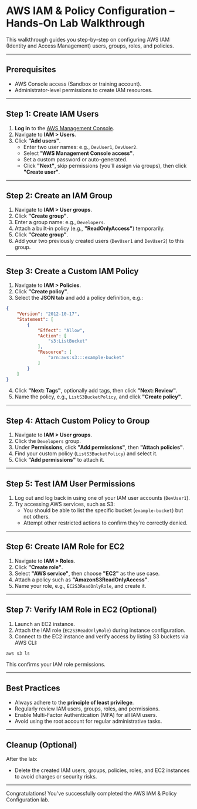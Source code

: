 # AWS IAM & Policy Configuration – Hands-On Lab Walkthrough

This walkthrough guides you step-by-step on configuring AWS IAM (Identity and Access Management) users, groups, roles, and policies.

---

## Prerequisites

- AWS Console access (Sandbox or training account).
- Administrator-level permissions to create IAM resources.

---

## Step 1: Create IAM Users

1. **Log in** to the [AWS Management Console](https://console.aws.amazon.com/iam/).
2. Navigate to **IAM > Users**.
3. Click **"Add users"**.
   - Enter two user names: e.g., `DevUser1`, `DevUser2`.
   - Select **"AWS Management Console access"**.
   - Set a custom password or auto-generated.
   - Click **"Next"**, skip permissions (you'll assign via groups), then click **"Create user"**.

---

## Step 2: Create an IAM Group

1. Navigate to **IAM > User groups**.
2. Click **"Create group"**.
3. Enter a group name: e.g., `Developers`.
4. Attach a built-in policy (e.g., **"ReadOnlyAccess"**) temporarily.
5. Click **"Create group"**.
6. Add your two previously created users (`DevUser1` and `DevUser2`) to this group.

---

## Step 3: Create a Custom IAM Policy

1. Navigate to **IAM > Policies**.
2. Click **"Create policy"**.
3. Select the **JSON tab** and add a policy definition, e.g.:

```json
{
    "Version": "2012-10-17",
    "Statement": [
        {
            "Effect": "Allow",
            "Action": [
                "s3:ListBucket"
            ],
            "Resource": [
                "arn:aws:s3:::example-bucket"
            ]
        }
    ]
}
```

4. Click **"Next: Tags"**, optionally add tags, then click **"Next: Review"**.
5. Name the policy, e.g., `ListS3BucketPolicy`, and click **"Create policy"**.

---

## Step 4: Attach Custom Policy to Group

1. Navigate to **IAM > User groups**.
2. Click the `Developers` group.
3. Under **Permissions**, click **"Add permissions"**, then **"Attach policies"**.
4. Find your custom policy (`ListS3BucketPolicy`) and select it.
5. Click **"Add permissions"** to attach it.

---

## Step 5: Test IAM User Permissions

1. Log out and log back in using one of your IAM user accounts (`DevUser1`).
2. Try accessing AWS services, such as S3:
   - You should be able to list the specific bucket (`example-bucket`) but not others.
   - Attempt other restricted actions to confirm they're correctly denied.

---

## Step 6: Create IAM Role for EC2

1. Navigate to **IAM > Roles**.
2. Click **"Create role"**.
3. Select **"AWS service"**, then choose **"EC2"** as the use case.
4. Attach a policy such as **"AmazonS3ReadOnlyAccess"**.
5. Name your role, e.g., `EC2S3ReadOnlyRole`, and create it.

---

## Step 7: Verify IAM Role in EC2 (Optional)

1. Launch an EC2 instance.
2. Attach the IAM role (`EC2S3ReadOnlyRole`) during instance configuration.
3. Connect to the EC2 instance and verify access by listing S3 buckets via AWS CLI:

```shell
aws s3 ls
```

This confirms your IAM role permissions.

---

## Best Practices

- Always adhere to the **principle of least privilege**.
- Regularly review IAM users, groups, roles, and permissions.
- Enable Multi-Factor Authentication (MFA) for all IAM users.
- Avoid using the root account for regular administrative tasks.

---

## Cleanup (Optional)

After the lab:
- Delete the created IAM users, groups, policies, roles, and EC2 instances to avoid charges or security risks.

---

Congratulations! You've successfully completed the AWS IAM & Policy Configuration lab.

